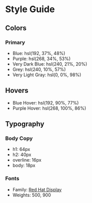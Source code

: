 # Style Guide

## Colors

### Primary

- Blue: hsl(192, 37%, 48%)
- Purple: hsl(268, 34%, 53%)
- Very Dark Blue: hsl(240, 21%, 20%)
- Grey: hsl(240, 10%, 57%)
- Very Light Gray: hsl(0, 0%, 98%)

## Hovers

- Blue Hover: hsl(192, 90%, 77%)
- Purple Hover: hsl(268, 100%, 86%)

## Typography

### Body Copy

- h1: 64px
- h2: 40px
- overline: 16px
- body: 18px

### Fonts

- Family: [Red Hat Display](https://fonts.google.com/specimen/Red+Hat+Display)
- Weights: 500, 900
